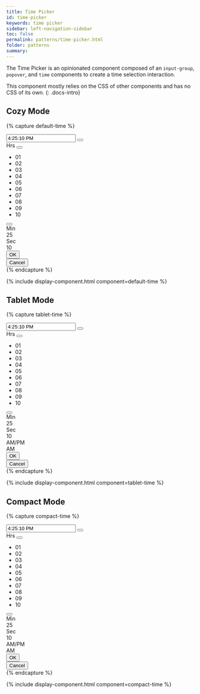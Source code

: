 ```yaml
---
title: Time Picker
id: time-picker
keywords: time picker
sidebar: left-navigation-sidebar
toc: false
permalink: patterns/time-picker.html
folder: patterns
summary:
---
```


The Time Picker is an opinionated component composed of an `input-group`, `popover`, and `time` components to create a time selection interaction.

This component mostly relies on the CSS of other components and has no CSS of its own.
{: .docs-intro}
<br>
## Cozy Mode
{% capture default-time %}

<div class="fd-popover fd-popover--no-arrow">
    <div class="fd-popover__control">
        <div class="fd-input-group">
            <input type="text" class="fd-input fd-input-group__input" id="" value="4:25:10 PM" placeholder="hh:mm:ss am/pm">
            <span class="fd-input-group__addon fd-input-group__addon--button">
                <button class="fd-input-group__button fd-button fd-button--transparent sap-icon--time-entry-request fd-popover__control" aria-controls="rKLOR811" aria-expanded="false" aria-haspopup="true"></button>
            </span>
        </div>
    </div>
    <div class="fd-popover__body fd-popover__body--no-arrow" aria-hidden="true" id="rKLOR811">
        <div class="fd-time fd-time--scrollable">
            <div class="fd-time__col">
                <label class="fd-time__slider-label fd-form-label">Hrs</label>
                <button class="fd-button fd-button fd-button--transparent sap-icon--navigation-up-arrow" aria-label="Increase hours"></button>
                <div class="fd-time__wrapper fd-time__wrapper--active">
                   <ul class="fd-time__list">
                       <li class="fd-time__item">
                           <span class="fd-time__unit">01</span>
                       </li>
                       <li class="fd-time__item">
                           <span class="fd-time__unit">02</span>                    
                       </li>
                       <li class="fd-time__item">
                           <span class="fd-time__unit">03</span>
                       </li>
                       <li class="fd-time__item">
                           <div class="fd-time__current-indicator"></div>
                           <span class="fd-time__unit">
                               04
                           </span>
                       </li>
                       <li class="fd-time__item">
                           <span class="fd-time__unit">05</span>
                       </li>
                       <li class="fd-time__item">
                           <span class="fd-time__unit">06</span>
                       </li>
                       <li class="fd-time__item">
                           <span class="fd-time__unit">07</span>
                       </li>
                       <li class="fd-time__item">
                           <span class="fd-time__unit">08</span>
                       </li>
                       <li class="fd-time__item">
                           <span class="fd-time__unit">09</span>
                       </li>
                       <li class="fd-time__item">
                           <span class="fd-time__unit">10</span>
                       </li>
                   </ul>
                </div>
                <button class="fd-button fd-button fd-button--transparent sap-icon--navigation-down-arrow" aria-label="Decrease hours"></button>
            </div>
            <div class="fd-time__col">
                <label class="fd-time__slider-label fd-form-label">Min</label>
                <div class="fd-time__wrapper">
                    <span class="fd-time__item fd-time__item--collapsed">25</span>
                </div>
            </div>
            <div class="fd-time__col">
                <label class="fd-time__slider-label fd-form-label">Sec</label>
                <div class="fd-time__wrapper">
                    <span class="fd-time__item fd-time__item--collapsed">10</span>
                </div>
            </div>
        </div>
       <div class="fd-popover__body-footer">
            <div class="fd-bar fd-bar--cosy fd-bar--footer">
                <div class="fd-bar__right">
                    <div class="fd-bar__element">
                        <button class="fd-button fd-button--emphasized">OK</button>
                    </div>
                    <div class="fd-bar__element">
                        <button class="fd-button fd-button--transparent">Cancel</button>
                    </div>
                </div>
            </div>
        </div>
    </div>
</div>
{% endcapture %}

{% include display-component.html component=default-time %}



## Tablet Mode
{% capture tablet-time %}

<div class="fd-popover fd-popover--no-arrow">
    <div class="fd-popover__control">
        <div class="fd-input-group">
            <input type="text" class="fd-input fd-input-group__input" id="" value="4:25:10 PM" placeholder="hh:mm:ss am/pm">
            <span class="fd-input-group__addon fd-input-group__addon--button">
                <button class="fd-input-group__button fd-button fd-button--transparent sap-icon--time-entry-request fd-popover__control" aria-controls="rKLHJ5311" aria-expanded="false" aria-haspopup="true"></button>
            </span>
        </div>
    </div>
    <div class="fd-popover__body fd-popover__body--no-arrow" aria-hidden="true" id="rKLHJ5311">
        <div class="fd-time fd-time--scrollable fd-time--tablet">
            <div class="fd-time__col">
                <label class="fd-time__slider-label fd-form-label">Hrs</label>
                <button class="fd-button fd-button fd-button--transparent sap-icon--navigation-up-arrow" aria-label="Increase hours"></button>
                <div class="fd-time__wrapper fd-time__wrapper--active">
                   <ul class="fd-time__list">
                       <li class="fd-time__item">
                           <span class="fd-time__unit">01</span>
                       </li>
                       <li class="fd-time__item">
                           <span class="fd-time__unit">02</span>                    
                       </li>
                       <li class="fd-time__item">
                           <span class="fd-time__unit">03</span>
                       </li>
                       <li class="fd-time__item">
                           <div class="fd-time__current-indicator"></div>
                           <span class="fd-time__unit">
                               04
                           </span>
                       </li>
                       <li class="fd-time__item">
                           <span class="fd-time__unit">05</span>
                       </li>
                       <li class="fd-time__item">
                           <span class="fd-time__unit">06</span>
                       </li>
                       <li class="fd-time__item">
                           <span class="fd-time__unit">07</span>
                       </li>
                       <li class="fd-time__item">
                           <span class="fd-time__unit">08</span>
                       </li>
                       <li class="fd-time__item">
                           <span class="fd-time__unit">09</span>
                       </li>
                       <li class="fd-time__item">
                           <span class="fd-time__unit">10</span>
                       </li>
                   </ul>
                </div>
                <button class="fd-button fd-button fd-button--transparent sap-icon--navigation-down-arrow" aria-label="Decrease hours"></button>
            </div>
            <div class="fd-time__col">
                <label class="fd-time__slider-label fd-form-label">Min</label>
                <div class="fd-time__wrapper">
                    <span class="fd-time__item fd-time__item--collapsed">25</span>
                </div>
            </div>
            <div class="fd-time__col">
                <label class="fd-time__slider-label fd-form-label">Sec</label>
                <div class="fd-time__wrapper">
                    <span class="fd-time__item fd-time__item--collapsed">10</span>
                </div>
            </div>
            <div class="fd-time__col">
                <label class="fd-time__slider-label fd-form-label">AM/PM</label>
                <div class="fd-time__wrapper fd-time__wrapper--meridian">
                    <span class="fd-time__item fd-time__item--collapsed">AM</span>
                </div>
            </div>
        </div>
       <div class="fd-popover__body-footer">
            <div class="fd-bar fd-bar--cosy fd-bar--footer">
                <div class="fd-bar__right">
                    <div class="fd-bar__element">
                        <button class="fd-button fd-button--emphasized">OK</button>
                    </div>
                    <div class="fd-bar__element">
                        <button class="fd-button fd-button--transparent">Cancel</button>
                    </div>
                </div>
            </div>
        </div>
    </div>
</div>
{% endcapture %}

{% include display-component.html component=tablet-time %}

## Compact Mode

{% capture compact-time %}

<div class="fd-popover fd-popover--no-arrow">
    <div class="fd-popover__control">
        <div class="fd-input-group">
            <input type="text" class="fd-input fd-input-group__input" id="" value="4:25:10 PM" placeholder="hh:mm:ss am/pm">
            <span class="fd-input-group__addon fd-input-group__addon--button">
                <button class="fd-input-group__button fd-button fd-button--transparent sap-icon--time-entry-request fd-popover__control" aria-controls="rKGNR811" aria-expanded="false" aria-haspopup="true"></button>
            </span>
        </div>
    </div>
    <div class="fd-popover__body fd-popover__body--no-arrow" aria-hidden="true" id="rKGNR811">
        <div class="fd-time fd-time--scrollable fd-time--compact">
            <div class="fd-time__col">
                <label class="fd-time__slider-label fd-form-label">Hrs</label>
                <button class="fd-button fd-button--compact fd-button--transparent sap-icon--navigation-up-arrow" aria-label="Increase hours"></button>
                <div class="fd-time__wrapper fd-time__wrapper--active">
                   <ul class="fd-time__list">
                       <li class="fd-time__item">
                           <span class="fd-time__unit">01</span>
                       </li>
                       <li class="fd-time__item">
                           <span class="fd-time__unit">02</span>                    
                       </li>
                       <li class="fd-time__item">
                           <span class="fd-time__unit">03</span>
                       </li>
                       <li class="fd-time__item">
                           <div class="fd-time__current-indicator"></div>
                           <span class="fd-time__unit">
                               04
                           </span>
                       </li>
                       <li class="fd-time__item">
                           <span class="fd-time__unit">05</span>
                       </li>
                       <li class="fd-time__item">
                           <span class="fd-time__unit">06</span>
                       </li>
                       <li class="fd-time__item">
                           <span class="fd-time__unit">07</span>
                       </li>
                       <li class="fd-time__item">
                           <span class="fd-time__unit">08</span>
                       </li>
                       <li class="fd-time__item">
                           <span class="fd-time__unit">09</span>
                       </li>
                       <li class="fd-time__item">
                           <span class="fd-time__unit">10</span>
                       </li>
                   </ul>
                </div>
                <button class="fd-button fd-button--compact fd-button--transparent sap-icon--navigation-down-arrow" aria-label="Decrease hours"></button>
            </div>
            <div class="fd-time__col">
                <label class="fd-time__slider-label fd-form-label">Min</label>
                <div class="fd-time__wrapper">
                    <span class="fd-time__item fd-time__item--collapsed">25</span>
                </div>
            </div>
            <div class="fd-time__col">
                <label class="fd-time__slider-label fd-form-label">Sec</label>
                <div class="fd-time__wrapper">
                    <span class="fd-time__item fd-time__item--collapsed">10</span>
                </div>
            </div>
            <div class="fd-time__col">
                <label class="fd-time__slider-label fd-form-label">AM/PM</label>
                <div class="fd-time__wrapper fd-time__wrapper--meridian">
                    <span class="fd-time__item fd-time__item--collapsed">AM</span>
                </div>
            </div>
        </div>
       <div class="fd-popover__body-footer">
            <div class="fd-bar fd-bar--cosy fd-bar--footer">
                <div class="fd-bar__right">
                    <div class="fd-bar__element">
                        <button class="fd-button fd-button--compact fd-button--emphasized">OK</button>
                    </div>
                    <div class="fd-bar__element">
                        <button class="fd-button fd-button--compact fd-button--transparent">Cancel</button>
                    </div>
                </div>
            </div>
        </div>
    </div>
</div>
{% endcapture %}

{% include display-component.html component=compact-time %}
